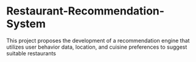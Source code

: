 # Restaurant-Recommendation-System
This project proposes the development of a recommendation engine that utilizes user behavior data,  location, and cuisine preferences to suggest suitable restaurants
